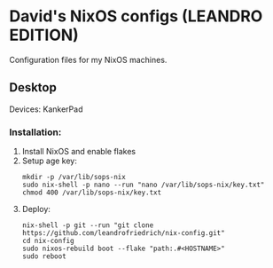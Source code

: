 # David's NixOS configs (LEANDRO EDITION)
Configuration files for my NixOS machines.

## Desktop
Devices: KankerPad

### Installation:
1. Install NixOS and enable flakes
2. Setup age key:
    ```
    mkdir -p /var/lib/sops-nix
    sudo nix-shell -p nano --run "nano /var/lib/sops-nix/key.txt"
    chmod 400 /var/lib/sops-nix/key.txt
    ```
3. Deploy:
    ```
    nix-shell -p git --run "git clone https://github.com/leandrofriedrich/nix-config.git"
    cd nix-config
    sudo nixos-rebuild boot --flake "path:.#<HOSTNAME>"
    sudo reboot
    ```
